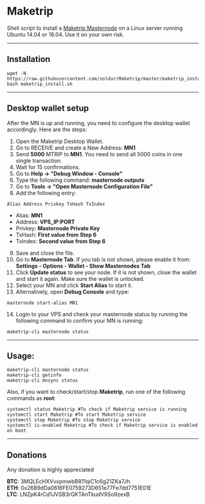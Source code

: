 # Maketrip
Shell script to install a [Maketrip Masternode](https://) on a Linux server running Ubuntu 14.04 or 16.04. Use it on your own risk.
***

## Installation
```
wget -N https://raw.githubusercontent.com/zoldur/Maketrip/master/maketrip_install.sh
bash maketrip_install.sh
```
***

## Desktop wallet setup  

After the MN is up and running, you need to configure the desktop wallet accordingly. Here are the steps:  
1. Open the Maketrip Desktop Wallet.  
2. Go to RECEIVE and create a New Address: **MN1**  
3. Send **5000** MTRIP to **MN1**. You need to send all 5000 coins in one single transaction.
4. Wait for 15 confirmations.  
5. Go to **Help -> "Debug Window - Console"**  
6. Type the following command: **masternode outputs**  
7. Go to  **Tools -> "Open Masternode Configuration File"**
8. Add the following entry:
```
Alias Address Privkey TxHash TxIndex
```
* Alias: **MN1**
* Address: **VPS_IP:PORT**
* Privkey: **Masternode Private Key**
* TxHash: **First value from Step 6**
* TxIndex:  **Second value from Step 6**
9. Save and close the file.
10. Go to **Masternode Tab**. If you tab is not shown, please enable it from: **Settings - Options - Wallet - Show Masternodes Tab**
11. Click **Update status** to see your node. If it is not shown, close the wallet and start it again. Make sure the wallet is unlocked.
12. Select your MN and click **Start Alias** to start it.
13. Alternatively, open **Debug Console** and type:
```
masternode start-alias MN1
```
14. Login to your VPS and check your masternode status by running the following command to confirm your MN is running:
```
maketrip-cli masternode status
```
***

## Usage:
```
maketrip-cli masternode status
maketrip-cli getinfo
maketrip-cli mnsync status
```
Also, if you want to check/start/stop **Maketrip**, run one of the following commands as **root**:

```
systemctl status Maketrip #To check if Maketrip service is running  
systemctl start Maketrip #To start Maketrip service  
systemctl stop Maketrip #To stop Maketrip service  
systemctl is-enabled Maketrip #To check if Maketrip service is enabled on boot  
```  
***

## Donations

Any donation is highly appreciated

**BTC**: 3MQLEcHXVvxpmwbB811qiC1c6g21ZKa7Jh  
**ETH**: 0x26B9dDa0616FE0759273D651e77Fe7dd7751E01E  
**LTC**: LNZpK4rCd1JVSB3rGKTAnTkudV9So9zexB  
